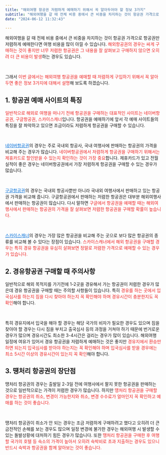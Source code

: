 ```yaml
---
title: "해외여행 항공권 저렴하게 예매하기 위해서 꼭 알아두어야 할 정보 3가지"
subtitle: "해외여행을 갈 때 전체 비용 중에서 큰 비중을 차지하는 것이 항공권 가격으로 항공권만 저렴하게 예매한다면 여행 비용을 많이 아낄 수 있습니다. 해외항공권의 경우는 싸게 구매하는 것이 좋지만 너무 저렴한 항공권은 그 내용을 잘 살펴보고 구매하지 않으면 오히려 더 큰 비용이 발생하는 경우도 있습니다. 해외여행 항공권을 예매할 때 저렴하게 구입하기 위해서 꼭 알아두면 좋은 정보 3가지에 대해서 설명하는 포스팅입니다."
date: "2024-06-12 11:32:43"

---
```




<p>해외여행을 갈 때 전체 비용 중에서 큰 비중을 차지하는 것이 항공권 가격으로 항공권만 저렴하게 예매한다면 여행 비용을 많이 아낄 수 있습니다. <span style="color: #ee2323;">해외항공권의 경우는 싸게 구매하는 것이 좋지만 너무 저렴한 항공권은 그 내용을 잘 살펴보고 구매하지 않으면 오히려 더 큰 비용이 발생</span>하는 경우도 있습니다.</p>
<br/>

<p>그래서 <span style="color: #ee2323;">이번 글에서는 해외여행 항공권을 예매할 때 저렴하게 구입하기 위해서 꼭 알아두면 좋은 정보 3가지에 대해서 설명</span>해 보도록 하겠습니다.</p>


<h2>1. 항공권 예매 사이트의 특징</h2>
<p><span style="color: #ee2323;">일반적으로 해외로 여행을 떠나기 전에 항공권을 구매하는 대표적인 사이트는 네이버항공권, 구글항공권, 스카이스캐너</span>입니다. 항공권을 예매하기에 앞서 각 예매 사이트들의 특징을 잘 파악하고 있으면 조금이라도 저렴하게 항공권을 구매할 수 있습니다.</p>
<br/>

<p><span style="color: #006dd7;"><a class="linkBold" style="color: #006dd7;" href="https://flight.naver.com/">네이버항공권</a></span>의 경우는 주로 국내외 항공사, 국내 여행사에 판매하는 항공권의 가격을 비교해 주는 경우가 많습니다. <span style="color: #ee2323;">네이버항공권에서 저렴하게 항공권을 구매하기 위해서는 제휴카드로 할인받을 수 있는지 확인하는 것이 가장 중요</span>합니다. 제휴카드가 있고 전월실적이 좋은 경우는 네이버항공권에서 가장 저렴하게 항공권을 구매할 수 있는 경우가 많습니다.</p>
<br/>


<p><span style="color: #006dd7;"><a className="linkBold" style="color: #006dd7;" href="https://www.google.com/travel/flights/">구글항공권</a></span>의 경우는 국내외 항공사뿐만 아니라 국내외 여행사에서 판매하고 있는 항공권 가격을 비교해 줍니다. 구글항공권에서 판매하는 저렴한 항공권은 대부분 해외여행사에서 판매하는 항공권이 많습니다. 다시 말하면 <span style="color: #ee2323;">구글에서 항공권을 예매할 때는 해외여행사에서 판매하는 항공권의 가격을 잘 살펴보면 저렴한 항공권을 구매할 확률이 높습니다.</span></p>
<br/>

<p><span style="color: #006dd7;"><a className="linkBold" style="color: #006dd7;" href="https://www.skyscanner.co.kr/">스카이스캐너</a></span>의 경우는 가장 많은 항공권을 비교해 주는 곳으로 보다 많은 항공권의 종류를 비교해 볼 수 있다는 장점이 있습니다. <span style="color: #ee2323;">스카이스캐너에서 해외 항공권을 구매할 경우는 특히 경유 항공권을 유심히 살펴보면 정말로 저렴한 가격으로 예매할 수 있는 경우가 있습니다.</span></p>


<h2>2. 경유항공권 구매할 때 주의사항</h2>
<p>일반적으로 해외 목적지를 가기전에 1-2곳을 경유해서 가는 항공권이 저렴한 경우가 많은데 경유 항공권을 구매할 때는 주의할 사항들이 있습니다. 특히 <span style="color: #ee2323;">경유를 하는 곳에서 입국심사를 하는지 짐을 다시 찾아야 하는지 꼭 확인해야 하며 경유시간이 충분한지도 꼭 확인</span>해야 합니다.</p>
<br/>

<p>특히 경유지에서 입국을 해야 할 경우는 해당 국가의 비자가 필요한 경우도 있으며 짐을 찾아야 할 경우는 다시 짐을 부치고 출국심사 등의 과정을 거쳐야 하기 때문에 번거로운 경우가 많으며 경유시간도 최소한 3-4시간은 걸리는 경우가 많이 있습니다. 해외여행 일정에 여유가 있어서 경유 항공권을 저렴하게 예매하는 것은 좋지만 <span style="color: #ee2323;">경유지에서 환승만 하면 되는지 입국심사를 받아야 하는지는 꼭 확인해야 하며 입국심사를 받을 경우에는 최소 5시간 이상의 경유시간이 있는지 꼭 확인</span>해야 합니다.</p>


<h2>3. 떙처리 항공권의 장단점</h2>
<p>떙처리 항공권의 경우는 출발일 2-3일 전에 여행사에서 팔지 못한 항공권을 판매하는 것으로 일반적으로는 가격이 저렴한 경우가 많습니다. 하지만 <span style="color: #ee2323;">떙처리 항공권을 구매할 경우는 항공권의 취소, 변경이 가능한지와 취소, 변경 수수료가 얼마인지 꼭 확인하고 예매를 하는 것이 좋습니다.</span></p>
<br/>

<p>떙처리 항공권이 취소가 안 되는 경우는 조금 저렴하게 구매하려고 했다고 오히려 더 큰 금전적인 손해를 보는 경우도 많으며 일정 변경에 불가한 경우는 해외여행 시 발생할 수 있는 돌발상황에 대처하기 힘든 경우가 많습니다. 또한 <span style="color: #ee2323;">땡처리 항공권을 구매한 후 여행할 국가의 호텔 등 숙소의 가격이 높아서 오히려 숙박비로 초과 지출하는 경우도 있으니 반드시 숙박과 항공권을 함께 알아보는 것이 좋습니다.</span></p>

